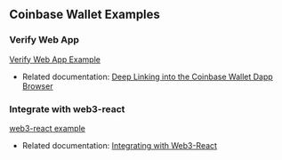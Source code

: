 ## Coinbase Wallet Examples

### Verify Web App

[Verify Web App Example](verify-webapp/)

- Related documentation: [Deep Linking into the Coinbase Wallet Dapp Browser](https://docs.cloud.coinbase.com/wallet-sdk/docs/deep-link-into-dapp-browser)

### Integrate with web3-react

[web3-react example](web3-react-demo/)

- Related documentation: [Integrating with Web3-React](https://docs.cloud.coinbase.com/wallet-sdk/docs/web3-react)
